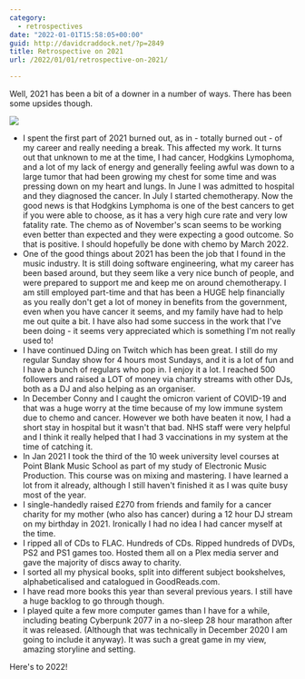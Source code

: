 ```yaml
---
category:
  - retrospectives
date: "2022-01-01T15:58:05+00:00"
guid: http://davidcraddock.net/?p=2849
title: Retrospective on 2021
url: /2022/01/01/retrospective-on-2021/

---
```

Well, 2021 has been a bit of a downer in a number of ways. There has been some upsides though.

![](/wp-content/uploads/2022/01/eurorack.jpg?w=739)

- I spent the first part of 2021 burned out, as in - totally burned out - of my career and really needing a break. This affected my work. It turns out that unknown to me at the time, I had cancer, Hodgkins Lymophoma, and a lot of my lack of energy and generally feeling awful was down to a large tumor that had been growing my chest for some time and was pressing down on my heart and lungs. In June I was admitted to hospital and they diagnosed the cancer. In July I started chemotherapy. Now the good news is that Hodgkins Lymphoma is one of the best cancers to get if you were able to choose, as it has a very high cure rate and very low fatality rate. The chemo as of November's scan seems to be working even better than expected and they were expecting a good outcome. So that is positive. I should hopefully be done with chemo by March 2022.
- One of the good things about 2021 has been the job that I found in the music industry. It is still doing software engineering, what my career has been based around, but they seem like a very nice bunch of people, and were prepared to support me and keep me on around chemotherapy. I am still employed part-time and that has been a HUGE help financially as you really don't get a lot of money in benefits from the government, even when you have cancer it seems, and my family have had to help me out quite a bit. I have also had some success in the work that I've been doing - it seems very appreciated which is something I'm not really used to!
- I have continued DJing on Twitch which has been great. I still do my regular Sunday show for 4 hours most Sundays, and it is a lot of fun and I have a bunch of regulars who pop in. I enjoy it a lot. I reached 500 followers and raised a LOT of money via charity streams with other DJs, both as a DJ and also helping as an organiser.
- In December Conny and I caught the omicron varient of COVID-19 and that was a huge worry at the time because of my low immune system due to chemo and cancer. However we both have beaten it now, I had a short stay in hospital but it wasn't that bad. NHS staff were very helpful and I think it really helped that I had 3 vaccinations in my system at the time of catching it.
- In Jan 2021 I took the third of the 10 week university level courses at Point Blank Music School as part of my study of Electronic Music Production. This course was on mixing and mastering. I have learned a lot from it already, although I still haven't finished it as I was quite busy most of the year.
- I single-handedly raised £270 from friends and family for a cancer charity for my mother (who also has cancer) during a 12 hour DJ stream on my birthday in 2021. Ironically I had no idea I had cancer myself at the time.
- I ripped all of CDs to FLAC. Hundreds of CDs. Ripped hundreds of DVDs, PS2 and PS1 games too. Hosted them all on a Plex media server and gave the majority of discs away to charity.
- I sorted all my physical books, split into different subject bookshelves, alphabeticalised and catalogued in GoodReads.com.
- I have read more books this year than several previous years. I still have a huge backlog to go through though.
- I played quite a few more computer games than I have for a while, including beating Cyberpunk 2077 in a no-sleep 28 hour marathon after it was released. (Although that was technically in December 2020 I am going to include it anyway). It was such a great game in my view, amazing storyline and setting.

Here's to 2022!
